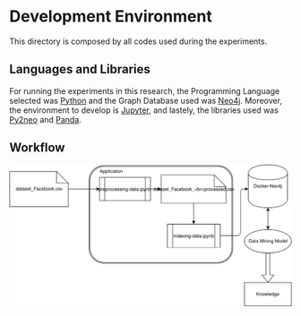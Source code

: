 # Development Environment
This directory is composed by all codes used during the experiments. 

## Languages and Libraries
For running the experiments in this research, the Programming Language selected was [Python](https://www.python.org/) and the Graph Database used was [Neo4j](https://neo4j.com/). Moreover, the environment to develop is [Jupyter](http://jupyter.org/), and lastely, the libraries used was [Py2neo](http://py2neo.org/v3/) and [Panda](http://pandas.pydata.org/).

## Workflow
![Workflow of Experiment Development](../figures/workflow-dev.svg)